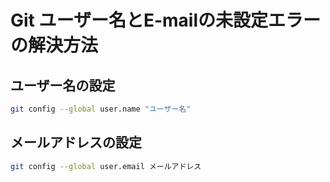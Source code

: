 # Git ユーザー名とE-mailの未設定エラーの解決方法

## ユーザー名の設定

```bash
git config --global user.name "ユーザー名"
```

## メールアドレスの設定

```bash
git config --global user.email メールアドレス
```
